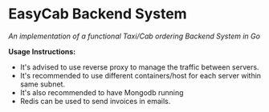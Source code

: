 # EasyCab Backend System

_An implementation of a functional Taxi/Cab ordering Backend System in Go_

**Usage Instructions:**

- It's advised to use reverse proxy to manage the traffic between servers.
- It's recommended to use different containers/host for each server within same subnet.
- It's also recommended to have Mongodb running
- Redis can be used to send invoices in emails.
